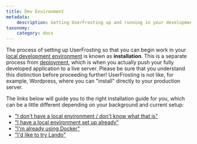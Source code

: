 ```yaml
---
title: Dev Environment
metadata:
    description: Getting UserFrosting up and running in your development environment.
taxonomy:
    category: docs
---
```


The process of setting up UserFrosting so that you can begin work in your [local development environment](/background/develop-locally-serve-globally) is known as **installation**.  This is a separate process from [deployment](/going-live), which is when you actually push your fully developed application to a live server.  Please be sure that you understand this distinction before proceeding further!  UserFrosting is not like, for example, Wordpress, where you can "install" directly to your production server.

The links below will guide you to the right installation guide for you, which can be a little different depending on your background and current setup:

- ["I don't have a local environment / don't know what that is"](/installation/environment/homestead)
- ["I have a local environment set up already"](/installation/environment/native)
- ["I'm already using Docker"](/installation/environment/docker)
- ["I'd like to try Lando"](/installation/environment/lando)

